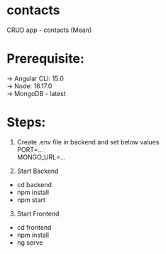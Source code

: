 # contacts
CRUD app - contacts (Mean)

# Prerequisite:
 -> Angular CLI: 15.0<br/>
 -> Node: 16.17.0<br/>
 -> MongoDB - latest

# Steps:
1. Create .env file in backend and set below values<br/>
 PORT=...<br/>
 MONGO_URL=...<br/>

2. Start Backend
 - cd backend
 - npm install
 - npm start
3. Start Frontend
 - cd frontend
 - npm install
 - ng serve
